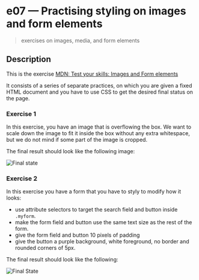 # e07 &mdash; Practising styling on images and form elements
> exercises on images, media, and form elements

## Description

This is the exercise [MDN: Test your skills: Images and Form elements](https://developer.mozilla.org/en-US/docs/Learn/CSS/Building_blocks/Images_tasks)

It consists of a series of separate practices, on which you are given a fixed HTML document and you have to use CSS to get the desired final status on the page.


### Exercise 1

In this exercise, you have an image that is overflowing the box. We want to scale down the image to fit it inside the box without any extra whitespace, but we do not mind if some part of the image is cropped.

The final result should look like the following image:

![Final state](https://developer.mozilla.org/en-US/docs/Learn/CSS/Building_blocks/Images_tasks/mdn-images-object-fit.png)

### Exercise 2

In this exercise you have a form that you have to styly to modify how it looks:
+ use attribute selectors to target the search field and button inside `.myform`.
+ make the form field and button use the same text size as the rest of the form.
+ give the form field and button 10 pixels of padding
+ give the button a purple background, white foreground, no border and rounded corners of 5px.

The final result should look like the following:

![Final State](https://developer.mozilla.org/en-US/docs/Learn/CSS/Building_blocks/Images_tasks/mdn-images-form.png)
